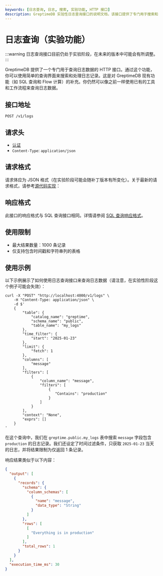 ```yaml
---
keywords: [日志查询, 日志, 搜索, 实验功能, HTTP 接口]
description: GreptimeDB 实验性日志查询接口的说明文档，该接口提供了专门用于搜索和处理日志数据的 HTTP 服务。
---
```


# 日志查询（实验功能）

:::warning
日志查询接口目前仍处于实验阶段，在未来的版本中可能会有所调整。
:::

GreptimeDB 提供了一个专门用于查询日志数据的 HTTP 接口。通过这个功能，你可以使用简单的查询界面来搜索和处理日志记录。这是对 GreptimeDB 现有功能（如 SQL 查询和 Flow 计算）的补充。你仍然可以像之前一样使用已有的工具和工作流程来查询日志数据。

## 接口地址

```http
POST /v1/logs
```

## 请求头
- [认证](/user-guide/protocols/http.md#authentication)
- `Content-Type`: `application/json`

## 请求格式

请求体应为 JSON 格式（在实验阶段可能会随补丁版本有所变化）。关于最新的请求格式，请参考[源代码实现](https://github.com/GreptimeTeam/greptimedb/blob/main/src/log-query/src/log_query.rs)：

## 响应格式

此接口的响应格式与 SQL 查询接口相同。详情请参阅 [SQL 查询响应格式](/user-guide/protocols/http/#response)。

## 使用限制

- 最大结果数量：1000 条记录
- 仅支持包含时间戳和字符串列的表格

## 使用示例

以下示例展示了如何使用日志查询接口来查询日志数据（请注意，在实验性阶段这个例子可能会失效）：

```shell
curl -X "POST" "http://localhost:4000/v1/logs" \
    -H "Content-Type: application/json" \
    -d $'
    {
        "table": {
            "catalog_name": "greptime",
            "schema_name": "public",
            "table_name": "my_logs"
        },
        "time_filter": {
            "start": "2025-01-23"
        },
        "limit": {
            "fetch": 1
        },
        "columns": [
            "message"
        ],
        "filters": [
            {
                "column_name": "message",
                "filters": [
                    {
                       "Contains": "production"
                    }
                ]
            }
        ],
        "context": "None",
        "exprs": []
    }
'
```

在这个查询中，我们在 `greptime.public.my_logs` 表中搜索 `message` 字段包含 `production` 的日志记录。我们还设定了时间过滤条件，只获取 `2025-01-23` 当天的日志，并将结果限制为仅返回 1 条记录。

响应结果类似于以下内容：

```json
{
  "output": [
    {
      "records": {
        "schema": {
          "column_schemas": [
            {
              "name": "message",
              "data_type": "String"
            }
          ]
        },
        "rows": [
          [
            "Everything is in production"
          ]
        ],
        "total_rows": 1
      }
    }
  ],
  "execution_time_ms": 30
}
```
